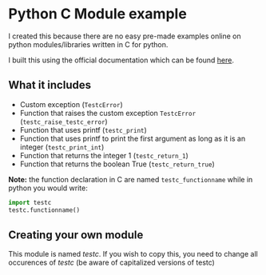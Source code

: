 # Python C Module example

I created this because there are no easy pre-made examples online on python modules/libraries written in C for python.

I built this using the official documentation which can be found [here](https://docs.python.org/3/extending/extending.html).

## What it includes

- Custom exception (`TestcError`)
- Function that raises the custom exception `TestcError` (`testc_raise_testc_error`)
- Function that uses printf (`testc_print`)
- Function that uses printf to print the first argument as long as it is an integer (`testc_print_int`)
- Function that returns the integer 1 (`testc_return_1`)
- Function that returns the boolean True (`testc_return_true`)

**Note:** the function declaration in C are named `testc_functionname` while in python you would write:

```python
import testc
testc.functionname()
```

## Creating your own module

This module is named _testc_. If you wish to copy this, you need to change all occurences of _testc_ (be aware of capitalized versions of testc)
